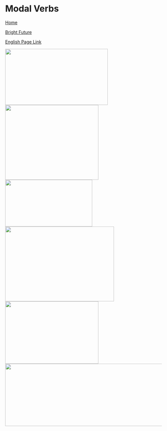 # Modal Verbs


[Home](all-files-links.md)

[Bright Future](bright-future.md)

[English Page Link](all-english-links.md)


<img src="https://i.ytimg.com/vi/mBfP5UqB8BA/maxresdefault.jpg" width="330" height="180">
<img src="https://i.pinimg.com/originals/a5/5c/8b/a55c8b4482fbcbeced3e20f48ad4ccd6.jpg" width="300" height="240">
<img src="https://i.ytimg.com/vi/rrsshJXlwd0/maxresdefault.jpg" width="280" height="150">
<img src="https://i.ytimg.com/vi/jd5rpsokP-c/maxresdefault.jpg" width="350" height="240">
<img src="https://i.ytimg.com/vi/9sf4UeCq1p0/maxresdefault.jpg" width="300" height="200">



<img src="https://i.pinimg.com/originals/b7/a9/42/b7a942edfafa7c6a3ffe005b5f8f8d0a.jpg" width="3200" height="200">
